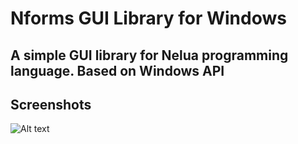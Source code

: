
# Nforms GUI Library for Windows
## A simple GUI library for Nelua programming language. Based on Windows API

## Screenshots
![Alt text](../../../Pictures/nforms1.jpg)

